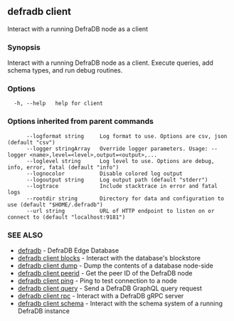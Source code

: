 ## defradb client

Interact with a running DefraDB node as a client

### Synopsis

Interact with a running DefraDB node as a client.
Execute queries, add schema types, and run debug routines.

### Options

```
  -h, --help   help for client
```

### Options inherited from parent commands

```
      --logformat string     Log format to use. Options are csv, json (default "csv")
      --logger stringArray   Override logger parameters. Usage: --logger <name>,level=<level>,output=<output>,...
      --loglevel string      Log level to use. Options are debug, info, error, fatal (default "info")
      --lognocolor           Disable colored log output
      --logoutput string     Log output path (default "stderr")
      --logtrace             Include stacktrace in error and fatal logs
      --rootdir string       Directory for data and configuration to use (default "$HOME/.defradb")
      --url string           URL of HTTP endpoint to listen on or connect to (default "localhost:9181")
```

### SEE ALSO

* [defradb](defradb.md)	 - DefraDB Edge Database
* [defradb client blocks](defradb_client_blocks.md)	 - Interact with the database's blockstore
* [defradb client dump](defradb_client_dump.md)	 - Dump the contents of a database node-side
* [defradb client peerid](defradb_client_peerid.md)	 - Get the peer ID of the DefraDB node
* [defradb client ping](defradb_client_ping.md)	 - Ping to test connection to a node
* [defradb client query](defradb_client_query.md)	 - Send a DefraDB GraphQL query request
* [defradb client rpc](defradb_client_rpc.md)	 - Interact with a DefraDB gRPC server
* [defradb client schema](defradb_client_schema.md)	 - Interact with the schema system of a running DefraDB instance

